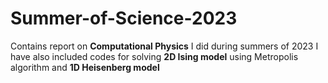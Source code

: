# Summer-of-Science-2023
Contains report on **Computational Physics** I did during summers of 2023
I have also included codes for solving **2D Ising model** using Metropolis algorithm and **1D Heisenberg model**
